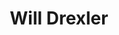 ---
layout: page
title: Will Drexler
description: M.S. in Biostatistics
img: assets/img/7.jpg
importance: 1
category: student
---
